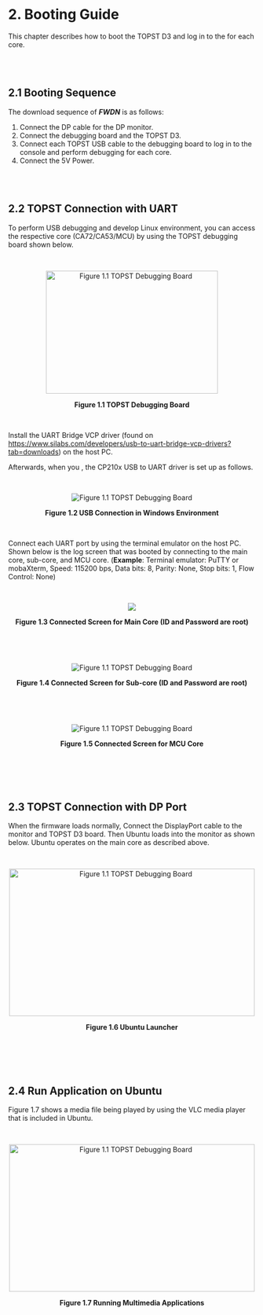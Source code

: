 #  2. Booting Guide

This chapter describes how to boot the TOPST D3 and log in to the for each core.

<br><br>

## 2.1 Booting Sequence

The download sequence of ***FWDN*** is as follows:

1. Connect the DP cable for the DP monitor.
2. Connect the debugging board and the TOPST D3.
3. Connect each TOPST USB cable to the debugging board to log in to the console and perform debugging for each core.
4. Connect the 5V Power.

<br><br>

## 2.2 TOPST Connection with UART

To perform USB debugging and develop Linux environment, you can access the respective core (CA72/CA53/MCU) by using the TOPST debugging board shown below.

<br><div align="center">
    <img src="https://github.com/Topst-Dev/Documentation/assets/16188136/459f6a91-8358-4818-9bab-e8ccf2933521" alt="Figure 1.1 TOPST Debugging Board" width="350" height="250">
    <p><strong>Figure 1.1 TOPST Debugging Board</strong></p>
</div><br>

Install the UART Bridge VCP driver (found on https://www.silabs.com/developers/usb-to-uart-bridge-vcp-drivers?tab=downloads) on the host PC.

Afterwards, when you , the CP210x USB to UART driver is set up as follows.

<br><div align="center">
    <img src="https://github.com/Topst-Dev/Documentation/assets/16188136/9e5444c8-2990-4d93-99ae-71740d5284e4" alt="Figure 1.1 TOPST Debugging Board">
    <p><strong>Figure 1.2 USB Connection in Windows Environment</strong></p>
</div><br>

Connect each UART port by using the terminal emulator on the host PC. Shown below is the log screen that was booted by connecting to the main core, sub-core, and MCU core. (**Example**: Terminal emulator: PuTTY or mobaXterm, Speed: 115200 bps, Data bits: 8, Parity: None, Stop bits: 1, Flow Control: None)

<br><div align="center">
    <img src="https://github.com/Topst-Dev/Documentation/assets/161264431/eb38e963-ea0c-4453-b59a-d184293d488a" >
    <p><strong>Figure 1.3 Connected Screen for Main Core (ID and Password are root)</strong></p>
</div><br>

<br><div align="center">
    <img src="https://github.com/Topst-Dev/Documentation/assets/16188136/60909aba-3c0f-49d5-b622-9bdfd9073b85" alt="Figure 1.1 TOPST Debugging Board" >
    <p><strong>Figure 1.4 Connected Screen for Sub-core (ID and Password are root)</strong></p>
</div><br>

<br><div align="center">
    <img src="https://github.com/Topst-Dev/Documentation/assets/16188136/24ceb1f4-11bc-4bea-b8fa-2dc135001237" alt="Figure 1.1 TOPST Debugging Board" >
    <p><strong>Figure 1.5 Connected Screen for MCU Core</strong></p>
</div><br>

<br><br>

## 2.3 TOPST Connection with DP Port

When the firmware loads normally, Connect the DisplayPort cable to the monitor and TOPST D3 board. Then Ubuntu loads into the monitor as shown below. Ubuntu operates on the main core as described above.

<br><div align="center">
    <img src="https://github.com/Topst-Dev/Documentation/assets/16188136/0633a9c2-af8f-472e-97c3-26b34a5c5aa4" alt="Figure 1.1 TOPST Debugging Board" width="500" height="300">
    <p><strong>Figure 1.6 Ubuntu Launcher</strong></p>
</div><br>

<br><br>

## 2.4 Run Application on Ubuntu

Figure 1.7 shows a media file being played by using the VLC media player that is included in Ubuntu.

<br><div align="center">
    <img src="https://github.com/Topst-Dev/Documentation/assets/16188136/b145b759-2a52-471e-813a-7aa97fd88fd5" alt="Figure 1.1 TOPST Debugging Board" width="500" height="300">
    <p><strong>Figure 1.7 Running Multimedia Applications</strong></p>
</div><br>

